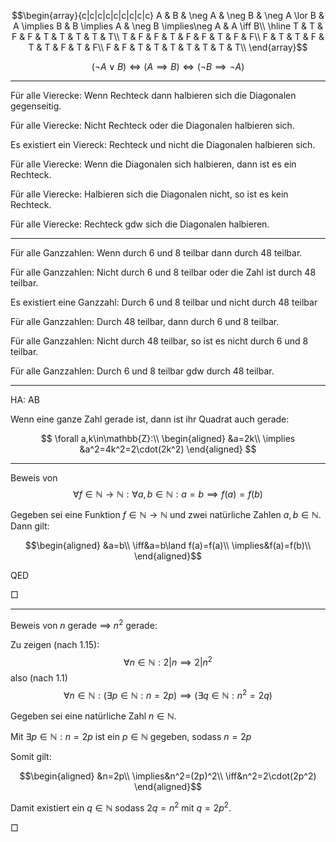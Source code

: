 $$\begin{array}{c|c|c|c|c|c|c|c|c}
A & B & \neg A & \neg B & \neg A \lor B & A \implies B & B \implies A & \neg B \implies\neg A & A \iff B\\
\hline
T & T & F & F & T & T & T & T & T\\
T & F & F & T & F & F & T & F & F\\
F & T & T & F & T & T & F & T & F\\
F & F & T & T & T & T & T & T & T\\ 
\end{array}$$

$$(\neg A \lor B) \iff (A\implies B) \iff (\neg B \implies\neg A)$$

---

Für alle Vierecke: Wenn Rechteck dann halbieren sich die Diagonalen gegenseitig.

Für alle Vierecke: Nicht Rechteck oder die Diagonalen halbieren sich.

Es existiert ein Viereck: Rechteck und nicht die Diagonalen halbieren sich.

Für alle Vierecke: Wenn die Diagonalen sich halbieren, dann ist es ein Rechteck.

Für alle Vierecke: Halbieren sich die Diagonalen nicht, so ist es kein Rechteck.

Für alle Vierecke: Rechteck gdw sich die Diagonalen halbieren.

---

Für alle Ganzzahlen: Wenn durch 6 und 8 teilbar dann durch 48 teilbar.

Für alle Ganzzahlen: Nicht durch 6 und 8 teilbar oder die Zahl ist durch 48 teilbar.

Es existiert eine Ganzzahl: Durch 6 und 8 teilbar und nicht durch 48 teilbar

Für alle Ganzzahlen: Durch 48 teilbar, dann durch 6 und 8 teilbar.

Für alle Ganzzahlen: Nicht durch 48 teilbar, so ist es nicht durch 6 und 8 teilbar.

Für alle Ganzzahlen: Durch 6 und 8 teilbar gdw durch 48 teilbar.

---



HA: AB

Wenn eine ganze Zahl gerade ist, dann ist ihr Quadrat auch gerade:

$$
\forall a,k\in\mathbb{Z}:\\
\begin{aligned}
&a=2k\\
\implies &a^2=4k^2=2\cdot(2k^2)
\end{aligned}
$$

---

Beweis von $$\forall f\in\mathbb{N}\rightarrow\mathbb{N}:\forall a,b\in\mathbb{N}:a=b\implies f(a)=f(b)$$

Gegeben sei eine Funktion $f\in\mathbb{N}\rightarrow\mathbb{N}$ und zwei natürliche Zahlen $a, b\in\mathbb{N}$. Dann gilt:

$$\begin{aligned}
&a=b\\
\iff&a=b\land f(a)=f(a)\\
\implies&f(a)=f(b)\\
\end{aligned}$$

QED

$\Box$

---

Beweis von $n$ gerade $\implies$ $n^2$ gerade:

Zu zeigen (nach 1.15): $$\forall n\in\mathbb{N}:2|n\implies 2|n^2$$
also (nach 1.1)
$$\forall n\in\mathbb{N}:(\exists p\in\mathbb{N}:n=2p)\implies(\exists q\in\mathbb{N}:n^2=2q)$$

Gegeben sei eine natürliche Zahl $n\in\mathbb{N}$.

Mit $\exists p\in\mathbb{N}:n=2p$ ist ein $p\in\mathbb{N}$ gegeben, sodass $n=2p$

Somit gilt:

$$\begin{aligned}
&n=2p\\
\implies&n^2=(2p)^2\\
\iff&n^2=2\cdot(2p^2)
\end{aligned}$$

Damit existiert ein $q\in\mathbb{N}$ sodass $2q=n^2$ mit $q=2p^2$.

$\Box$